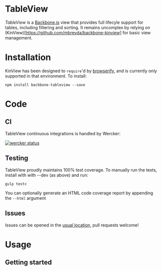 # TableView
*TableView* is a [Backbone.js](http://backbonejs.org/) view that provides full 
lifecyle support for tables, including filtering and sorting. It remains 
uncomplex by relying on (KinView)[https://github.com/mbrevda/backbone-kinview]
for basic view management.

# Installation

KinView has been designed to `require`'d by [browserify](http://browserify.org/),
and is currently only supported in that environment. To install:

```
npm install backbone-tableview --save
```

# Code

## CI
TableView continuous integrations is handled by Wercker:

[![wercker status](https://app.wercker.com/status/ed888333a4f3fb17e3738866f446c5b9/m "wercker status")](https://app.wercker.com/project/bykey/ed888333a4f3fb17e3738866f446c5b9)

## Testing
TableView proudly maintains 100% test coverage. To manually run the tests, install with with --dev (as above) and run:

```
gulp testc
```

You can optionally generate an HTML code coverage report by appending the `--html` argument

## Issues
Issues can be opened in the [usual location](https://github.com/mbrevda/backbone-tableview/issues), pull requests welcome!

# Usage
## Getting started
